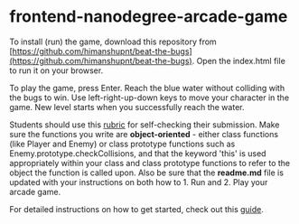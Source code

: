 frontend-nanodegree-arcade-game
===============================

To install (run) the game, download this repository from [https://github.com/himanshupnt/beat-the-bugs](https://github.com/himanshupnt/beat-the-bugs). Open the index.html file to run it on your browser.

To play the game, press Enter. Reach the blue water without colliding with the bugs to win. Use left-right-up-down
keys to move your character in the game. New level starts when you successfully reach the water.


Students should use this [rubric](https://review.udacity.com/#!/projects/2696458597/rubric) for self-checking their submission. Make sure the functions you write are **object-oriented** - either class functions (like Player and Enemy) or class prototype functions such as Enemy.prototype.checkCollisions, and that the keyword 'this' is used appropriately within your class and class prototype functions to refer to the object the function is called upon. Also be sure that the **readme.md** file is updated with your instructions on both how to 1. Run and 2. Play your arcade game.

For detailed instructions on how to get started, check out this [guide](https://docs.google.com/document/d/1v01aScPjSWCCWQLIpFqvg3-vXLH2e8_SZQKC8jNO0Dc/pub?embedded=true).
